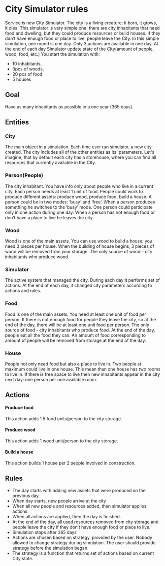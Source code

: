 # City Simulator rules

Service is new City Simulator. The city is a living creature: it born, it grows, it dies. This simulator is very simple one: there are city inhabitants that need food and dwelling, but they could produce resources or build houses. If they don’t have enough food or place to live, people leave the City. In this simple simulation, one round is one day. Only 3 actions are available in one day. At the end of each day Simulator update state of the City(amount of people, wood, food, etc.)
You start the simulation with:
- 10 inhabitants,
- 3pcs of woods,
- 20 pcs of  food
- 5 houses

## Goal
Have as many inhabitants as possible in a one year (365 days).

## Entities
### City
The main object in a simulation. Each time user run simulator, a new city created. The city includes all of the other entities as its’ parameters. Let's imagine, that by default each city has a storehouse, where you can find all resources that currently available in the City.

### Person(People)
The city inhabitant. You have info only about people who live in a current city. Each person needs at least 1 unit of food. People could work to produce different assets: produce wood, produce food, build a house. A person could be in two modes: ‘busy’ and ‘free’. When a person produces something he switches to the ‘busy’ mode. One person could participate only in one action during one day. When a person has not enough food or don’t have a place to live he leaves the city.

### Wood
Wood is one of the main assets. You can use wood to build a house: you need 3 pieces per house. When the building of house begins, 3 pieces of wood will be removed from your storage. The only source of wood - city inhabitants who produce wood.

### Simulator
The active system that managed the city. During each day it performs set of actions. At the end of each day, it changed city parameters according to actions and rules.

### Food
Food is one of the main assets. You need at least one unit of food per person. If there is not enough food for people they leave the city, so at the end of the day, there will be at least one unit food per person. The only source of food - city inhabitants who produce food. At the end of the day, people eat all the food they can. An amount of food corresponding to amount of people will be removed from storage at the end of the day.

### House
People not only need food but also a place to live in. Two people at maximum could live in one house. This mean than one house has two rooms to live in. If there is free space to live then new inhabitants appear in the city next day: one person per one available room.

## Actions
#### Produce food
This action adds 1.5 food units/person to the city storage.

#### Produce wood
This action adds 1 wood unit/person to the city storage.

#### Build a house
This action builds 1 house per 2 people involved in construction.

## Rules
- The day starts with adding new assets that were produced on the previous day.
- When day starts, new people arrive at the city
- When all new people and resources added, then simulator applies actions.
- When all actions are applied, then the day is finished.
- At the end of the day, all used resources removed from city storage and people leave the city if they don’t have enough food or place to live.
- Simulation stops after 365 days
- Actions are chosen based on strategy, provided by the user. Nobody allowed to change strategy during simulation. The user should provide strategy before the simulation began.
- The strategy is a function that returns set of actions based on current City state.

